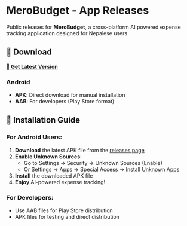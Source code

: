 #  MeroBudget - App Releases

Public releases for **MeroBudget**, a cross-platform AI powered expense tracking application designed for Nepalese users.

## 🚀 Download

  **[📱 Get Latest Version](https://github.com/amulya808/merobudget-releases/releases/latest)**

### Android
- **APK**: Direct download for manual installation
- **AAB**: For developers (Play Store format)

## 🔧 Installation Guide
  ### For Android Users:
  1. **Download** the latest APK file from the [releases page](https://github.com/amulya808/merobudget-releases/releases/latest)
  2. **Enable Unknown Sources**:
     - Go to Settings → Security → Unknown Sources (Enable)
     - Or Settings → Apps → Special Access → Install Unknown Apps
  3. **Install** the downloaded APK file
  4. **Enjoy** AI-powered expense tracking!

### For Developers:
- Use AAB files for Play Store distribution
- APK files for testing and direct distribution

